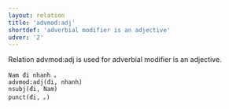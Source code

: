 ```yaml
---
layout: relation
title: 'advmod:adj'
shortdef: 'adverbial modifier is an adjective'
udver: '2'
---
```


Relation advmod:adj is used for adverbial modifier is an adjective.

~~~ sdparse
Nam đi nhanh 。
advmod:adj(đi, nhanh)
nsubj(đi, Nam)
punct(đi, 。)
~~~

<!-- Interlanguage links updated Po 6. listopadu 2023, 21:42:21 CET -->
